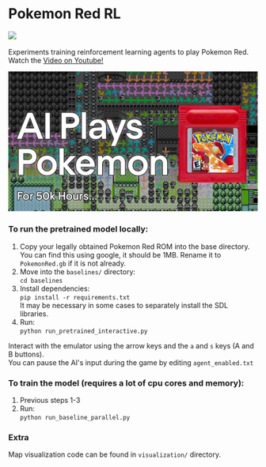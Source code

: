 # Pokemon Red RL

<a href="https://youtu.be/DcYLT37ImBY">
  <img src="/assets/poke_map.gif?raw=true">
</a>


Experiments training reinforcement learning agents to play Pokemon Red.   
Watch the [Video on Youtube!](https://youtu.be/DcYLT37ImBY)  

<a href="https://youtu.be/DcYLT37ImBY">
  <img src="/assets/Pokemon YT5 FFFFinal.jpg?raw=true" width="512">
</a>
  
### To run the pretrained model locally:

1. Copy your legally obtained Pokemon Red ROM into the base directory. You can find this using google, it should be 1MB. Rename it to `PokemonRed.gb` if it is not already. 
2. Move into the `baselines/` directory:  
 ```cd baselines```
3. Install dependencies:  
```pip install -r requirements.txt```  
It may be necessary in some cases to separately install the SDL libraries.
4. Run:  
```python run_pretrained_interactive.py```

Interact with the emulator using the arrow keys and the `a` and `s` keys (A and B buttons).  
You can pause the AI's input during the game by editing `agent_enabled.txt`

### To train the model (requires a lot of cpu cores and memory):

1. Previous steps 1-3
2. Run:  
```python run_baseline_parallel.py```

### Extra
Map visualization code can be found in `visualization/` directory.

